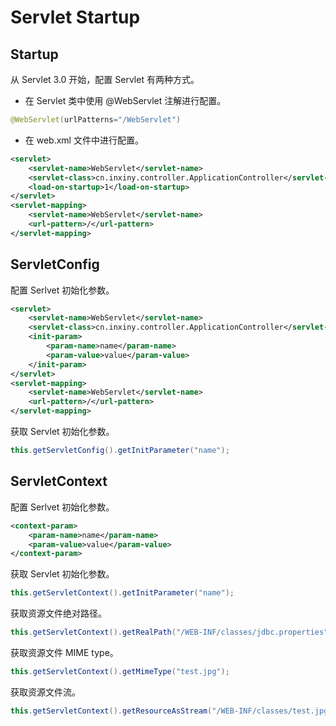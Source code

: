 # Servlet Startup

## Startup

从 Servlet 3.0 开始，配置 Servlet 有两种方式。

- 在 Servlet 类中使用 @WebServlet 注解进行配置。

```java
@WebServlet(urlPatterns="/WebServlet")
```

- 在 web.xml 文件中进行配置。

```xml
<servlet>
    <servlet-name>WebServlet</servlet-name>
    <servlet-class>cn.inxiny.controller.ApplicationController</servlet-class>
    <load-on-startup>1</load-on-startup>
</servlet>
<servlet-mapping>
    <servlet-name>WebServlet</servlet-name>
    <url-pattern>/</url-pattern>
</servlet-mapping>
```

## ServletConfig

配置 Serlvet 初始化参数。

```xml
<servlet>
    <servlet-name>WebServlet</servlet-name>
    <servlet-class>cn.inxiny.controller.ApplicationController</servlet-class>
    <init-param>
        <param-name>name</param-name>
        <param-value>value</param-value>
    </init-param>
</servlet>
<servlet-mapping>
    <servlet-name>WebServlet</servlet-name>
    <url-pattern>/</url-pattern>
</servlet-mapping>
```

获取 Servlet 初始化参数。

```java
this.getServletConfig().getInitParameter("name");
```

## ServletContext

配置 Serlvet 初始化参数。

```xml
<context-param>
    <param-name>name</param-name>
    <param-value>value</param-value>
</context-param>
```

获取 Servlet 初始化参数。

```java
this.getServletContext().getInitParameter("name");
```

获取资源文件绝对路径。

```java
this.getServletContext().getRealPath("/WEB-INF/classes/jdbc.properties");
```

获取资源文件 MIME type。

```java
this.getServletContext().getMimeType("test.jpg");
```

获取资源文件流。

```java
this.getServletContext().getResourceAsStream("/WEB-INF/classes/test.jpg");
```

